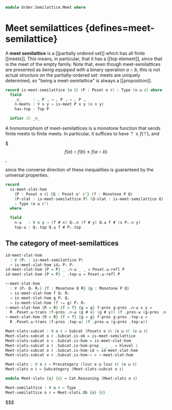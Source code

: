 <!--
```agda
open import Cat.Functor.Subcategory
open import Cat.Prelude

open import Data.Fin.Base hiding (_≤_)

open import Order.Diagram.Meet
open import Order.Diagram.Glb
open import Order.Diagram.Top
open import Order.Base

import Cat.Reasoning

import Order.Diagram.Meet.Reasoning as Meets
import Order.Reasoning
```
-->

```agda
module Order.Semilattice.Meet where
```

# Meet semilattices {defines=meet-semilattice}

A **meet semilattice** is a [[partially ordered set]] which has all
finite [[meets]]. This means, in particular, that it has a [[top
element]], since that is the meet of the empty family. Note that, even
though meet-semilattices are presented as _being equipped with_ a binary
operation $a \cap b$, this is not actual _structure_ on the
partially-ordered set: meets are uniquely determined, so "being a
meet-semilattice" is always a [[proposition]].

```agda
record is-meet-semilattice {o ℓ} (P : Poset o ℓ) : Type (o ⊔ ℓ) where
  field
    _∩_     : ⌞ P ⌟ → ⌞ P ⌟ → ⌞ P ⌟
    ∩-meets : ∀ x y → is-meet P x y (x ∩ y)
    has-top : Top P

  infixr 25 _∩_
```

<!--
```agda
  open Order.Reasoning P
  open Meets ∩-meets public
  open Top has-top using (top; !) public

abstract
  is-meet-semilattice-is-prop
    : ∀ {o ℓ} {P : Poset o ℓ}
    → is-prop (is-meet-semilattice P)
  is-meet-semilattice-is-prop {P = P} p q = path where
    open Order.Diagram.Top P using (H-Level-Top)
    open is-meet-semilattice
    module p = is-meet-semilattice p
    module q = is-meet-semilattice q

    meetp : ∀ x y → x p.∩ y ≡ x q.∩ y
    meetp x y = meet-unique (p.∩-meets x y) (q.∩-meets x y)

    path : p ≡ q
    path i ._∩_ x y     = meetp x y i
    path i .∩-meets x y = is-prop→pathp (λ i → hlevel {T = is-meet P x y (meetp x y i)} 1) (p.∩-meets x y) (q.∩-meets x y) i
    path i .has-top     = hlevel {T = Top P} 1 p.has-top q.has-top i

private variable
  o ℓ o' ℓ' : Level
  P Q R : Poset o ℓ

instance
  H-Level-is-meet-semilattice : ∀ {n} → H-Level (is-meet-semilattice P) (suc n)
  H-Level-is-meet-semilattice = prop-instance is-meet-semilattice-is-prop
```
-->

A homomorphism of meet-semilattices is a monotone function that sends
finite meets to finite meets. In particular, it suffices to have $\top
\le f(\top)$, and

$$$
f(a) \cap f(b) \le f(a \cap b)
$$,

since the converse direction of these inequalities is guaranteed by the
universal properties.

```agda
record
  is-meet-slat-hom
    {P : Poset o ℓ} {Q : Poset o' ℓ'} (f : Monotone P Q)
    (P-slat : is-meet-semilattice P) (Q-slat : is-meet-semilattice Q)
    : Type (o ⊔ ℓ')
  where
```

<!--
```agda
  no-eta-equality
  private
    module P = Poset P
    module Pₗ = is-meet-semilattice P-slat
    module Q = Order.Reasoning Q
    module Qₗ = is-meet-semilattice Q-slat
    open is-meet
```
-->

```agda
  field
    ∩-≤   : ∀ x y → (f # x) Qₗ.∩ (f # y) Q.≤ f # (x Pₗ.∩ y)
    top-≤ : Qₗ.top Q.≤ f # Pₗ.top
```

<!--
```agda
  pres-∩ : ∀ x y → f # (x Pₗ.∩ y) ≡ f # x Qₗ.∩ f # y
  pres-∩ x y =
    Q.≤-antisym
      (Qₗ.∩-universal (f # (x Pₗ.∩ y))
        (f .pres-≤ Pₗ.∩≤l)
        (f .pres-≤ Pₗ.∩≤r))
      (∩-≤ x y)

  pres-top : f # Pₗ.top ≡ Qₗ.top
  pres-top = Q.≤-antisym Qₗ.! top-≤

  pres-meets
    : ∀ {x y m}
    → is-meet P x y m
    → is-meet Q (f # x) (f # y) (f # m)
  pres-meets meet .is-meet.meet≤l = f .pres-≤ (meet .meet≤l)
  pres-meets meet .is-meet.meet≤r = f .pres-≤ (meet .meet≤r)
  pres-meets {x = x} {y = y} {m = m} meet .is-meet.greatest ub ub≤fx ub≤fy =
    ub                   Q.≤⟨ Qₗ.∩-universal ub ub≤fx ub≤fy ⟩
    (f # x) Qₗ.∩ (f # y) Q.≤⟨ ∩-≤ x y ⟩
    f # (x Pₗ.∩ y)       Q.≤⟨ f .pres-≤ (meet .greatest (x Pₗ.∩ y) Pₗ.∩≤l Pₗ.∩≤r) ⟩
    f # m                Q.≤∎

  pres-tops
    : ∀ {t}
    → is-top P t
    → is-top Q (f # t)
  pres-tops {t = t} t-top x =
    x          Q.≤⟨ Qₗ.! ⟩
    Qₗ.top     Q.≤⟨ top-≤ ⟩
    f # Pₗ.top Q.≤⟨ f .pres-≤ (t-top Pₗ.top) ⟩
    f # t      Q.≤∎

open is-meet-slat-hom

unquoteDecl H-Level-is-meet-slat-hom = declare-record-hlevel 1 H-Level-is-meet-slat-hom (quote is-meet-slat-hom)
```
-->

## The category of meet-semilattices

```agda
id-meet-slat-hom
  : ∀ (Pₗ : is-meet-semilattice P)
  → is-meet-slat-hom idₘ Pₗ Pₗ
id-meet-slat-hom {P = P} _ .∩-≤ _ _ = Poset.≤-refl P
id-meet-slat-hom {P = P} _ .top-≤ = Poset.≤-refl P

∘-meet-slat-hom
  : ∀ {Pₗ Qₗ Rₗ} {f : Monotone Q R} {g : Monotone P Q}
  → is-meet-slat-hom f Qₗ Rₗ
  → is-meet-slat-hom g Pₗ Qₗ
  → is-meet-slat-hom (f ∘ₘ g) Pₗ Rₗ
∘-meet-slat-hom {R = R} {f = f} {g = g} f-pres g-pres .∩-≤ x y =
  R .Poset.≤-trans (f-pres .∩-≤ (g # x) (g # y)) (f .pres-≤ (g-pres .∩-≤ x y))
∘-meet-slat-hom {R = R} {f = f} {g = g} f-pres g-pres .top-≤ =
  R .Poset.≤-trans (f-pres .top-≤) (f .pres-≤ (g-pres .top-≤))
```

```agda
Meet-slats-subcat : ∀ o ℓ → Subcat (Posets o ℓ) (o ⊔ ℓ) (o ⊔ ℓ)
Meet-slats-subcat o ℓ .Subcat.is-ob = is-meet-semilattice
Meet-slats-subcat o ℓ .Subcat.is-hom = is-meet-slat-hom
Meet-slats-subcat o ℓ .Subcat.is-hom-prop _ _ _ = hlevel 1
Meet-slats-subcat o ℓ .Subcat.is-hom-id = id-meet-slat-hom
Meet-slats-subcat o ℓ .Subcat.is-hom-∘ = ∘-meet-slat-hom

Meet-slats : ∀ o ℓ → Precategory (lsuc o ⊔ lsuc ℓ) (o ⊔ ℓ)
Meet-slats o ℓ = Subcategory (Meet-slats-subcat o ℓ)
```

```agda
module Meet-slats {o} {ℓ} = Cat.Reasoning (Meet-slats o ℓ)

Meet-semilattice : ∀ o ℓ → Type _
Meet-semilattice o ℓ = Meet-slats.Ob {o} {ℓ}
```
$$$
